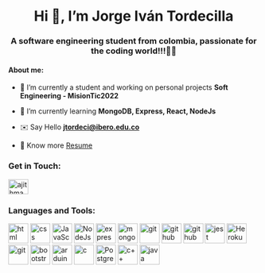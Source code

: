 <h1 align="center">Hi 👋, I’m Jorge Iván Tordecilla</h1>
<h3 align="center">A software engineering student from colombia, passionate for the coding world!!!👨‍💻</h3>

<h4>About me: </h4>

- 📖 I’m currently a student and working on personal projects **Soft Engineering - MisionTic2022**

- 🚀 I’m currently learning **MongoDB, Express, React, NodeJs**

- ✉️ Say Hello **jtordeci@ibero.edu.co**

- 📑 Know more [Resume](https://drive.google.com/file/d/1Mi2od3SkbWNPG5JEssiQ1N5c7GqZiX0Z/view?usp=sharing)

<h3 align="left">Get in Touch:</h3>
<p align="left">
<a href="https://www.linkedin.com/in/jorge-tordecilla-1b0ba11ba/" target="blank"><img align="center" src="https://raw.githubusercontent.com/rahuldkjain/github-profile-readme-generator/master/src/images/icons/Social/linked-in-alt.svg" alt="ajithmadhan113" height="30" width="40" /></a>
</p>

<h3 align="left">Languages and Tools:</h3>
<p align="left">
<img src="https://cdn.jsdelivr.net/gh/devicons/devicon/icons/html5/html5-original-wordmark.svg" alt="html" width="40" height="40" />
<img src="https://cdn.jsdelivr.net/gh/devicons/devicon/icons/css3/css3-original-wordmark.svg"
alt="css" width="40" height="40" />
<img src="https://cdn.jsdelivr.net/gh/devicons/devicon/icons/javascript/javascript-original.svg" alt="JavaScript" width="40" height="40"  />
<img src="https://cdn.jsdelivr.net/gh/devicons/devicon/icons/nodejs/nodejs-original.svg" alt="NodeJs" width="40" height="40"  />
<img src="https://cdn.jsdelivr.net/gh/devicons/devicon/icons/express/express-original-wordmark.svg" alt="express" width="40" height="40" />
<img src="https://cdn.jsdelivr.net/gh/devicons/devicon/icons/mongodb/mongodb-plain-wordmark.svg" alt="mongoDB" width="40" height="40" />
<img src="https://cdn.jsdelivr.net/gh/devicons/devicon/icons/git/git-plain-wordmark.svg"
alt="git" width="40" height="40" />
<img src="https://cdn.jsdelivr.net/gh/devicons/devicon/icons/github/github-original.svg" alt="github" width="40" height="40"/>
<img src="https://cdn.jsdelivr.net/gh/devicons/devicon/icons/vscode/vscode-original.svg" alt="github" width="40" height="40" />
<img src="https://cdn.jsdelivr.net/gh/devicons/devicon/icons/jest/jest-plain.svg"  alt="jest" width="40" height="40"/>
<img src="https://cdn.jsdelivr.net/gh/devicons/devicon/icons/heroku/heroku-plain-wordmark.svg" alt="Heroku" width="40" height="40" />
<img src="https://cdn.jsdelivr.net/gh/devicons/devicon/icons/handlebars/handlebars-original-wordmark.svg" alt="git" width="40" height="40"/>
<img src="https://cdn.jsdelivr.net/gh/devicons/devicon/icons/bootstrap/bootstrap-plain-wordmark.svg"
alt="bootstrap" width="40" height="40" />
<img src="https://cdn.jsdelivr.net/gh/devicons/devicon/icons/arduino/arduino-original.svg" alt="arduino" width="40" height="40" />
<img src="https://cdn.jsdelivr.net/gh/devicons/devicon/icons/c/c-original.svg" alt="c" width="40" height="40"/>
<img src="https://cdn.jsdelivr.net/gh/devicons/devicon/icons/postgresql/postgresql-plain-wordmark.svg"
alt="PostgreSQL" width="40" height="40" />
<img src="https://cdn.jsdelivr.net/gh/devicons/devicon/icons/cplusplus/cplusplus-original.svg"
alt="c++" width="40" height="40" />
<img src="https://cdn.jsdelivr.net/gh/devicons/devicon/icons/java/java-original-wordmark.svg" alt="java" width="40" height="40"  />
